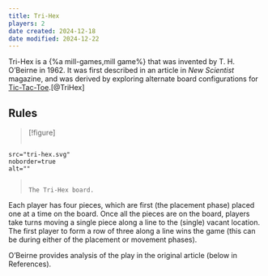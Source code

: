 ```yaml
---
title: Tri-Hex
players: 2
date created: 2024-12-18
date modified: 2024-12-22
---
```


Tri-Hex is a {%a mill-games,mill game%} that was invented by T. H. O’Beirne in 1962. It was first described in an article in <cite>New Scientist</cite> magazine, and was derived by exploring alternate board configurations for [Tic-Tac-Toe](games/tic-tac-toe/tic-tac-toe.md).[@TriHex]

## Rules

> [!figure]
>
> ```yaml
> 
    src="tri-hex.svg"
    noborder=true
    alt=""
> ```
>
> The Tri-Hex board.

Each player has four pieces, which are first (the placement phase) placed one at
a time on the board. Once all the pieces are on the board, players take turns
moving a single piece along a line to the (single) vacant location. The first
player to form a row of three along a line wins the game (this can be during
either of the placement or movement phases).

O’Beirne provides analysis of the play in the original article (below in References).
